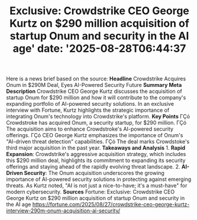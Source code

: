 ﻿---
title: "Exclusive: Crowdstrike CEO George Kurtz on $290 million acquisition of startup Onum and security in the AI age'
date: '2025-08-28T06:44:37"
category: "Markets"
summary: ""
slug: "exclusive crowdstrike ceo george kurtz on 290 million acquis"
source_urls:
  - "https://fortune.com/2025/08/27/crowdstrike-ceo-george-kurtz-interview-290m-onum-acquisition-ai-security/"
seo:
  title: "Exclusive: Crowdstrike CEO George Kurtz on $290 million acquisition of startup Onum and security in the AI age | Hash n Hedge'
  description: '"
  keywords: ["news", "markets", "brief"]
---
Here is a news brief based on the source:  **Headline** Crowdstrike Acquires Onum in $290M Deal, Eyes AI-Powered Security Future  **Summary Meta Description** Crowdstrike CEO George Kurtz discusses the acquisition of startup Onum for $290 million and how it will contribute to the company's expanding portfolio of AI-powered security solutions. In an exclusive interview with Fortune, Kurtz highlights the strategic importance of integrating Onum's technology into Crowdstrike's platform.  **Key Points**  ΓÇó Crowdstroke has acquired Onum, a security startup, for $290 million. ΓÇó The acquisition aims to enhance Crowdstroke's AI-powered security offerings. ΓÇó CEO George Kurtz emphasizes the importance of Onum's "AI-driven threat detection" capabilities. ΓÇó The deal marks Crowdstoke's third major acquisition in the past year.  **Takeaways and Analysis**  1. **Rapid Expansion**: Crowdstrike's aggressive acquisition strategy, which includes this $290 million deal, highlights its commitment to expanding its security offerings and staying ahead of the rapidly evolving threat landscape. 2. **AI-Driven Security**: The Onum acquisition underscores the growing importance of AI-powered security solutions in protecting against emerging threats. As Kurtz noted, "AI is not just a nice-to-have; it's a must-have" for modern cybersecurity.  **Sources** Fortune: Exclusive: Crowdstrike CEO George Kurtz on $290 million acquisition of startup Onum and security in the AI age https://fortune.com/2025/08/27/crowdstrike-ceo-george-kurtz-interview-290m-onum-acquisition-ai-security/ 
